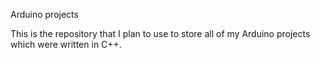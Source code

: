 Arduino projects

This is the repository that I plan to use to store all of my Arduino projects which were written in C++.
